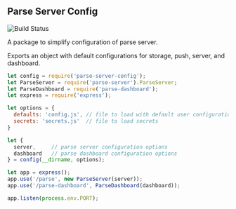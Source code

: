 ## Parse Server Config 
![Build Status](https://travis-ci.org/AbiliSense/parse-server-config.svg?branch=master "Build Status")

A package to simplify configuration of parse server.

Exports an object with default configurations for storage, push, server, and dashboard.
```js
let config = require('parse-server-config');
let ParseServer = require('parse-server').ParseServer;
let ParseDashboard = require('parse-dashboard');
let express = require('express');

let options = {
  defaults: 'config.js', // file to load with default user configuration
  secrets: 'secrets.js'  // file to load secrets
}

let {
  server,     // parse server configuration options
  dashboard   // parse dashboard configuration options
} = config(__dirname, options);

let app = express();
app.use('/parse', new ParseServer(server));
app.use('/parse-dashboard', ParseDashboard(dashboard));

app.listen(process.env.PORT);
```
